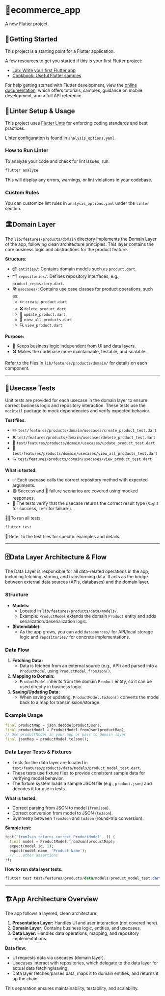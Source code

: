 # 🛒ecommerce_app

A new Flutter project.

## 🚀Getting Started

This project is a starting point for a Flutter application.

A few resources to get you started if this is your first Flutter project:

- [Lab: Write your first Flutter app](https://docs.flutter.dev/get-started/codelab)
- [Cookbook: Useful Flutter samples](https://docs.flutter.dev/cookbook)

For help getting started with Flutter development, view the
[online documentation](https://docs.flutter.dev/), which offers tutorials,
samples, guidance on mobile development, and a full API reference.

## 🧹Linter Setup & Usage

This project uses [Flutter Lints](https://pub.dev/packages/flutter_lints) for enforcing coding standards and best practices.

Linter configuration is found in `analysis_options.yaml`.

### How to Run Linter

To analyze your code and check for lint issues, run:

```powershell
flutter analyze
```

This will display any errors, warnings, or lint violations in your codebase.

### Custom Rules

You can customize lint rules in `analysis_options.yaml` under the `linter` section.
 
## 🏛️Domain Layer

The `lib/features/products/domain` directory implements the Domain Layer of the app, following clean architecture principles. This layer contains the core business logic and abstractions for the product feature.

**Structure:**
 - 📦 `entities/`: Contains domain models such as `product.dart`.
 - 🗂️ `repositories/`: Defines repository interfaces, e.g., `product_repository.dart`.
 - 🛠️ `usecases/`: Contains use case classes for product operations, such as:
    - ✏️ `create_product.dart`
    - ❌ `delete_product.dart`
    - 📝 `update_product.dart`
    - 👀 `view_all_products.dart`
    - 🔍 `view_product.dart`

**Purpose:**
 - 🧠 Keeps business logic independent from UI and data layers.
 - 🛠️ Makes the codebase more maintainable, testable, and scalable.

Refer to the files in `lib/features/products/domain/` for details on each component.

---

## 🧪Usecase Tests

Unit tests are provided for each usecase in the domain layer to ensure correct business logic and repository interaction. These tests use the `mocktail` package to mock dependencies and verify expected behavior.

**Test files:**
 - ✏️ `test/features/products/domain/usecases/create_product_test.dart`
 - ❌ `test/features/products/domain/usecases/delete_product_test.dart`
 - 📝 `test/features/products/domain/usecases/update_product_test.dart`
 - 👀 `test/features/products/domain/usecases/view_all_products_test.dart`
 - 🔍 `test/features/products/domain/usecases/view_product_test.dart`

**What is tested:**
 - ✅ Each usecase calls the correct repository method with expected arguments.
 - 🟢 Success and 🔴 failure scenarios are covered using mocked responses.
 - 🧾 The tests verify that the usecase returns the correct result type (`Right` for success, `Left` for failure`).

🧑‍🔬To run all tests:

```powershell
flutter test
```

📝 Refer to the test files for specific examples and details.

---

## 🗄️Data Layer Architecture & Flow

The Data Layer is responsible for all data-related operations in the app, including fetching, storing, and transforming data. It acts as the bridge between external data sources (APIs, databases) and the domain layer.

### Structure
 - **Models:**
   - Located in `lib/features/products/data/models/`.
   - Example: `ProductModel` extends the domain `Product` entity and adds serialization/deserialization logic.
 - **(Extendable):**
   - As the app grows, you can add `datasources/` for API/local storage logic and `repositories/` for concrete implementations.

### Data Flow
1. **Fetching Data:**
   - Data is fetched from an external source (e.g., API) and parsed into a `ProductModel` using `ProductModel.fromJson()`.
2. **Mapping to Domain:**
   - `ProductModel` inherits from the domain `Product` entity, so it can be used directly in business logic.
3. **Saving/Updating Data:**
   - When saving or updating, `ProductModel.toJson()` converts the model back to a map for transmission/storage.

### Example Usage
```dart
final productMap = json.decode(productJson);
final productModel = ProductModel.fromJson(productMap);
// Use productModel in your app or pass to domain layer
final jsonMap = productModel.toJson();
```

### Data Layer Tests & Fixtures
 - Tests for the data layer are located in `test/features/products/data/models/product_model_test.dart`.
 - These tests use fixture files to provide consistent sample data for verifying model behavior.
 - The fixture system loads a sample JSON file (e.g., `product.json`) and decodes it for use in tests.

**What is tested:**
 - Correct parsing from JSON to model (`fromJson`).
 - Correct conversion from model to JSON (`toJson`).
 - Symmetry between `fromJson` and `toJson` (round-trip conversion).

**Sample test:**
```dart
test('fromJson returns correct ProductModel', () {
  final model = ProductModel.fromJson(productMap);
  expect(model.id, 1);
  expect(model.name, 'Product Name');
  // ...other assertions
});
```

**How to run data layer tests:**
```powershell
flutter test test/features/products/data/models/product_model_test.dart
```

---

## 🏗️App Architecture Overview

The app follows a layered, clean architecture:

1. **Presentation Layer:** Handles UI and user interaction (not covered here).
2. **Domain Layer:** Contains business logic, entities, and usecases.
3. **Data Layer:** Handles data operations, mapping, and repository implementations.

**Data flow:**
 - UI requests data via usecases (domain layer).
 - Usecases interact with repositories, which delegate to the data layer for actual data fetching/saving.
 - Data layer fetches/parses data, maps it to domain entities, and returns it up the chain.

This separation ensures maintainability, testability, and scalability.
